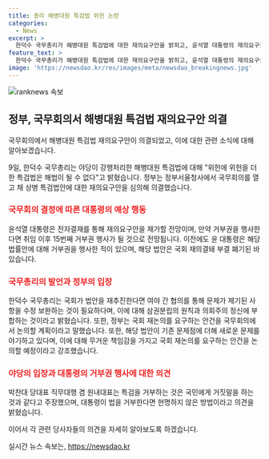 ```yaml
---
title: 총리 해병대원 특검법 위헌 논란
categories:
  - News
excerpt: >
  한덕수 국무총리가 해병대원 특검법에 대한 재의요구안을 밝히고, 윤석열 대통령의 재의요구권 행사가 예상된다는 소식입니다. 특검법이 위헌성을 더 강화시킨 것으로 지적하며 국회 재논의를 요구하고, 여야 간 합의를 강조했습니다. 반면, 민주당에서는 대통령의 거부권 행사를 비판하고, 해병대원 사건 수사를 둘러싼 논란에 대해 의견을 제시했습니다.
feature_text: >
  한덕수 국무총리가 해병대원 특검법에 대한 재의요구안을 밝히고, 윤석열 대통령의 재의요구권 행사가 예상된다는 소식입니다. 특검법이 위헌성을 더 강화시킨 것으로 지적하며 국회 재논의를 요구하고, 여야 간 합의를 강조했습니다. 반면, 민주당에서는 대통령의 거부권 행사를 비판하고, 해병대원 사건 수사를 둘러싼 논란에 대해 의견을 제시했습니다.
image: 'https://newsdao.kr/res/images/meta/newsdao_breakingnews.jpg'
---
```


<p><img src="https://newsdao.kr/res/images/meta/newsdao_breakingnews.jpg" alt="ranknews 속보" /></p>

<h2 data-ke-size="size26">정부, 국무회의서 해병대원 특검법 재의요구안 의결</h2>

<p>국무회의에서 해병대원 특검법 재의요구안이 의결되었고, 이에 대한 관련 소식에 대해 알아보겠습니다. </p>

<p data-ke-size="size16">9일, 한덕수 국무총리는 야당이 강행처리한 해병대원 특검법에 대해 "위헌에 위헌을 더한 특검법은 해법이 될 수 없다"고 밝혔습니다. 정부는 정부서울청사에서 국무회의를 열고 채 상병 특검법안에 대한 재의요구안을 심의해 의결했습니다.</p>

<h3><b><span style="color: #ee2323;">국무회의 결정에 따른 대통령의 예상 행동</span></b></h3>

<p data-ke-size="size16">윤석열 대통령은 전자결재를 통해 재의요구안을 재가할 전망이며, 만약 거부권을 행사한다면 취임 이후 15번째 거부권 행사가 될 것으로 전망됩니다. 이전에도 윤 대통령은 해당 법률안에 대해 거부권을 행사한 적이 있으며, 해당 법안은 국회 재의결돼 부결 폐기된 바 있습니다.</p>

<h3><b><span style="color: #ee2323;">국무총리의 발언과 정부의 입장</span></b></h3>

<p data-ke-size="size16">한덕수 국무총리는 국회가 법안을 재추진한다면 여야 간 협의를 통해 문제가 제기된 사항을 수정 보완하는 것이 필요하다며, 이에 대해 삼권분립의 원칙과 의회주의 정신에 부합하는 것이라고 밝혔습니다. 또한, 정부는 국회 재논의를 요구하는 안건을 국무회의에서 논의할 계획이라고 말했습니다. 또한, 해당 법안이 기존 문제점에 더해 새로운 문제를 야기하고 있다며, 이에 대해 무거운 책임감을 가지고 국회 재논의를 요구하는 안건을 논의할 예정이라고 강조했습니다.</p>

<h3><b><span style="color: #ee2323;">야당의 입장과 대통령의 거부권 행사에 대한 의견</span></b></h3>

<p data-ke-size="size16">박찬대 당대표 직무대행 겸 원내대표는 특검을 거부하는 것은 국민에게 거짓말을 하는 것과 같다고 주장했으며, 대통령이 법을 거부한다면 현명하지 않은 방법이라고 의견을 밝혔습니다.</p>

<p>이어서 각 관련 당사자들의 의견을 자세히 알아보도록 하겠습니다.</p>
실시간 뉴스 속보는, <a href="https://newsdao.kr" rel="dofollow">https://newsdao.kr</a>


